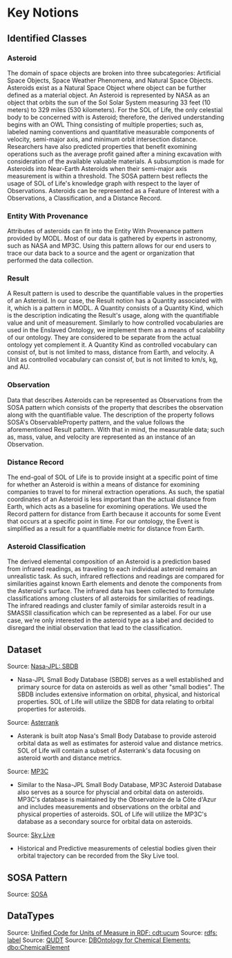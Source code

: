 #  Key Notions
##  Identified Classes

###  Asteroid  
The domain of space objects are broken into three subcategories: Artificial Space Objects, Space Weather Phenomena, and Natural Space Objects.  Asteroids exist as a Natural Space Object where object can be further defined as a material object.  An Asteroid is represented by NASA as an object that orbits the sun of the Sol Solar System measuring 33 feet (10 meters) to 329 miles (530 kilometers).  For the SOL of Life, the only celestial body to be concerned with is Asteroid; therefore, the derived understanding begins with an OWL Thing consisting of multiple properties; such as, labeled naming conventions and quantitative measurable components of velocity, semi-major axis, and minimum orbit intersection distance.  Researchers have also predicted properties that benefit exomining operations such as the average profit gained after a mining excavation with consideration of the available valuable materials.  A subsumption is made for Asteroids into Near-Earth Asteroids when their semi-major axis measurement is within a threshold.  The SOSA pattern best reflects the usage of SOL of Life's knowledge graph with respect to the layer of Observations. Asteroids can be represented as a Feature of Interest with a Observations, a Classification, and a Distance Record.  


###  Entity With Provenance
Attributes of asteroids can fit into the Entity With Provenance pattern provided by MODL. Most of our data is gathered by experts in astronomy, such as NASA and MP3C. Using this pattern allows for our end users to trace our data back to a source and the agent or organization that performed the data collection.


###  Result 
A Result pattern is used to describe the quantifiable values in the properties of an Asteroid. In our case, the Result notion has a Quantity associated with it, which is a pattern in MODL. A Quantity consists of a Quantity Kind, which is the description indicating the Result's usage, along with the quantifiable value and unit of measurement. Similarly to how controlled vocabularies are used in the Enslaved Ontology, we implement them as a means of scalability of our ontology. They are considered to be separate from the actual ontology yet complement it. A Quantity Kind as controlled vocabulary can consist of, but is not limited to mass, distance from Earth, and velocity. A Unit as controlled vocabulary can consist of, but is not limited to km/s, kg, and AU.


###  Observation 
Data that describes Asteroids can be represented as Observations from the SOSA pattern which consists of the property that describes the observation along with the quantifiable value. The description of the property follows SOSA's ObservableProperty pattern, and the value follows the aforementioned Result pattern.  With that in mind, the measurable data; such as, mass, value, and velocity are represented as an instance of an Observation.


###  Distance Record
The end-goal of SOL of Life is to provide insight at a specific point of time for whether an Asteroid is within a means of distance for exomining companies to travel to for mineral extraction operations. As such, the spatial coordinates of an Asteroid is less important than the actual distance from Earth, which acts as a baseline for exomining operations. We used the Record pattern for distance from Earth because it accounts for some Event that occurs at a specific point in time. For our ontology, the Event is simplified as a result for a quantifiable metric for distance from Earth.


###  Asteroid Classification
The derived elemental composition of an Asteroid is a prediction based from infrared readings, as traveling to each individual asteroid remains an unrealistic task. As such, infrared reflections and readings are compared for similarities against known Earth elements and denote the components from the Asteroid's surface. The infrared data has been collected to formulate classifications among clusters of all asteroids for similarities of readings. The infrared readings and cluster family of similar asteroids result in a SMASSII classification which can be represented as a label. For our use case, we're only interested in the asteroid type as a label and decided to disregard the initial observation that lead to the classification.


##  Dataset  

Source:  [Nasa-JPL: SBDB](https://ssd.jpl.nasa.gov/tools/sbdb_query.html)  
- Nasa-JPL Small Body Database (SBDB) serves as a well established and primary source for data on asteroids as well as other "small bodies".  The SBDB includes extensive information on orbital, physical, and historical properties.  SOL of Life will utilize the SBDB for data relating to orbital properties for asteroids.  

Source: [Asterrank](https://www.asterank.com/)
- Asterank is built atop Nasa's Small Body Database to provide asteroid orbital data as well as estimates for asteroid value and distance metrics.  SOL of Life will contain a subset of Asterrank's data focusing on asteroid worth and distance metrics.

Source: [MP3C](https://mp3c.oca.eu/)
- Similar to the Nasa-JPL Small Body Database, MP3C Asteroid Database also serves as a source for physcial and orbital data on asteroids.  MP3C's database is maintained by the Observatoire de la Côte d'Azur and includes measurements and observations on the orbital and physical properties of asteroids.  SOL of Life will utilize the MP3C's database as a secondary source for orbital data on asteroids.  

Source:  [Sky Live](https://theskylive.com/)
- Historical and Predictive measurements of celestial bodies given their orbital trajectory can be recorded from the Sky Live tool.

##  SOSA Pattern
Source: [SOSA](https://www.w3.org/TR/vocab-ssn/)  

##  DataTypes  
Source:  [Unified Code for Units of Measure in RDF:  cdt:ucum](https://hal.science/hal-01885337/document)
Source: [rdfs: label](https://www.w3.org/2000/01/rdf-schema#label)
Source: [QUDT](https://www.qudt.org/)
Source: [DBOntology for Chemical Elements:  dbo:ChemicalElement](https://dbpedia.org/ontology/ChemicalElement)
